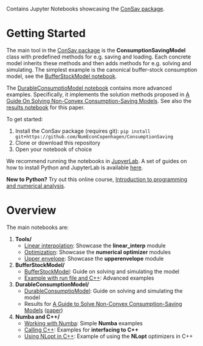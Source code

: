 Contains Jupyter Notebooks showcasing the [ConSav package](https://github.com/NumEconCopenhagen/ConsumptionSaving).

# Getting Started

The main tool in the [ConSav package](https://github.com/NumEconCopenhagen/ConsumptionSaving) is the **ConsumptionSavingModel** class with predefined methods for e.g. saving and loading. Each concrete model inherits these methods and then adds methods for e.g. solving and simulating. The simplest example is the canonical buffer-stock consumption model, see the [BufferStockModel notebook](https://github.com/NumEconCopenhagen/ConsumptionSavingNotebooks/blob/master/BufferStockModel/BufferStockModel.ipynb).

The [DurableConsumptioModel notebook](https://github.com/NumEconCopenhagen/ConsumptionSavingNotebooks/blob/master/DurableConsumptionModel/DurableConsumptionModel.ipynb) contains more advanced examples. Specifically, it implements the solution methods proposed in [A Guide On Solving Non-Convex Consumption-Saving Models](http://web.econ.ku.dk/druedahl/papers/2019_NEGM.pdf). See also the [results notebook](https://github.com/NumEconCopenhagen/ConsumptionSavingNotebooks/blob/master/DurableConsumptionModel/A%20Guide%20On%20Solving%20Non-Convex%20Consumption-Saving%20Models.ipynb) for this paper.

To get started:

1. Install the ConSav package (requires git): ``pip install git+https://github.com/NumEconCopenhagen/ConsumptionSaving``
2. Clone or download this repository
3. Open your notebook of choice

We recommend running the notebooks in [JupyerLab](https://jupyterlab.readthedocs.io/en/stable/). A set of guides on how to install Python and JupyterLab is available [here](https://numeconcopenhagen.netlify.com/guides/).

**New to Python?** Try out this online course, [Introduction to programming and numerical analysis](https://numeconcopenhagen.netlify.com/).

# Overview
The main notebooks are:

1. **Tools/**
   * [Linear interpolation](https://github.com/NumEconCopenhagen/ConsumptionSavingNotebooks/blob/master/Tools/Linear%20interpolation.ipynb): Showcase the **linear_interp** module
   * [Optimization](https://github.com/NumEconCopenhagen/ConsumptionSavingNotebooks/blob/master/Tools/Optimization.ipynb): Showcase the **numerical optimizer** modules
   * [Upper envelope](https://github.com/NumEconCopenhagen/ConsumptionSavingNotebooks/blob/master/Tools/Upper%20envelope.ipynb): Showcase the **upperenvelope** module
1. **BufferStockModel/**
   * [BufferStockModel](https://github.com/NumEconCopenhagen/ConsumptionSavingNotebooks/blob/master/BufferStockModel/BufferStockModel.ipynb): Guide on solving and simulating the model
   * [Example with run file and C++](https://github.com/NumEconCopenhagen/ConsumptionSavingNotebooks/blob/master/BufferStockModel/Examples%20with%20run%20file%20and%20C%2B%2B.ipynb): Advanced examples
2. **DurableConsumptionModel/**
   * [DurableConsumptioModel](https://github.com/NumEconCopenhagen/ConsumptionSavingNotebooks/blob/master/DurableConsumptionModel/DurableConsumptionModel.ipynb): Guide on solving and simulating the model
   * Results for [A Guide to Solve Non-Convex Consumption-Saving Models](https://github.com/NumEconCopenhagen/ConsumptionSavingNotebooks/blob/master/DurableConsumptionModel/A%20Guide%20On%20Solving%20Non-Convex%20Consumption-Saving%20Models.ipynb) ([paper](http://web.econ.ku.dk/druedahl/papers/2019_NEGM.pdf))
1. **Numba and C++/**
   * [Working with Numba](https://github.com/NumEconCopenhagen/ConsumptionSavingNotebooks/blob/master/Numba%20and%20C%2B%2B/Using%20NLopt%20in%20C%2B%2B.ipynb): Simple **Numba** examples
   * [Calling C++](https://github.com/NumEconCopenhagen/ConsumptionSavingNotebooks/blob/master/Numba%20and%20C%2B%2B/Calling%20C%2B%2B.ipynb): Examples for **interfacing to C++**
   * [Using NLopt in C++](https://github.com/NumEconCopenhagen/ConsumptionSavingNotebooks/blob/master/Numba%20and%20C%2B%2B/Using%20NLopt%20in%20C%2B%2B.ipynb): Example of using the **NLopt** optimizers in C++
